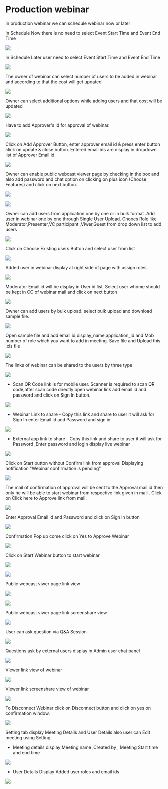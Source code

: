 # Production webinar

 In production webinar we can schedule webinar now or later

In Schedule Now there is no need to select Event Start Time and Event End Time

![](../.gitbook/assets/schedule_later.PNG)

In Schedule Later user need to select Event Start Time and Event End Time

![](../.gitbook/assets/image%20%2880%29.png)

The owner of webinar can select number of users to be added in webinar and according to that the cost will get updated

![](../.gitbook/assets/image%20%28258%29.png)

Owner can select additional options while adding users and that cost will be updated

![](../.gitbook/assets/image%20%28114%29.png)

Have to add Approver's id for approval of webinar. 

![](../.gitbook/assets/image%20%28100%29.png)

Click on Add Approver Button, enter approver email id & press enter button click on update & close button. Entered email ids are display in dropdown list of Approver Email id.

![](../.gitbook/assets/image%20%28264%29.png)

Owner can enable public webcast viewer page by checking in the box and also add password and chat option on clicking on plus icon \(Choose Features\) and click on next button.

![](../.gitbook/assets/image%20%28105%29.png)

![](../.gitbook/assets/image%20%28192%29.png)

Owner can add users from application one by one or in bulk format .Add user in webinar one by one through Single User Upload. Chooes Role like Moderator,Presenter,VC participant ,Viwer,Guest from drop down list to add users 

![](../.gitbook/assets/image%20%28242%29.png)

Click on Choose Existing users Button and select user from list 

![](../.gitbook/assets/image%20%28181%29.png)

Added user in webinar display at right side of page with assign roles

![](../.gitbook/assets/image%20%28115%29.png)

 Moderator Email id will be display in User id list. Select user whome should be kept in CC of webinar mail and click on next button

![](../.gitbook/assets/image%20%28263%29.png)

Owner can add users by bulk upload. select bulk upload and download sample file.

![](../.gitbook/assets/image%20%28168%29.png)

Open sample file and add email id,display\_name,application\_id and Mob number of role which you want to add in meeting. Save file and Upload this .xls file 

![](../.gitbook/assets/image%20%28274%29.png)

 The links of webinar can be shared to the users by three type

![](../.gitbook/assets/image%20%28315%29.png)

* Scan QR Code link is for mobile user. Scanner is required to scan QR code,after scan code directly open webinar link add email id and password and click on Sign In button.

![](../.gitbook/assets/image%20%28166%29.png)

* Webinar Link to share - Copy this link and share to user it will ask for Sign In enter Email id and Password and sign in.

![](../.gitbook/assets/image%20%28260%29.png)

* External app link to share - Copy this link and share to user it will ask for Password ,Enter password and login display live webinar

![](../.gitbook/assets/image%20%28160%29.png)

Click on Start button without Confirm link from approval Displaying notification "Webinar confirmation is pending"

![](../.gitbook/assets/image%20%2864%29.png)

The mail of confirmation of approval will be sent to the Approval mail id then only he will be able to start webinar from respective link given in mail . Click on Click here to Approve link from mail.

![](../.gitbook/assets/image%20%28109%29.png)

Enter Approval Email id and Password and click on Sign in button

![](../.gitbook/assets/image%20%287%29.png)

Confirmation Pop up come click on Yes to Approve Webinar

![](../.gitbook/assets/image%20%28217%29.png)

Click on Start Webinar button to start webinar

![](../.gitbook/assets/image%20%28307%29.png)

![](../.gitbook/assets/image%20%28207%29.png)

Public webcast viwer page link view

![](../.gitbook/assets/image%20%28134%29.png)

![](../.gitbook/assets/image%20%28204%29.png)

Public webcast viwer page link screenshare view

![](../.gitbook/assets/image%20%28188%29.png)

User can ask question via Q&A Session 

![](../.gitbook/assets/image%20%2810%29.png)

Questions ask by external users display in Admin user chat panel

![](../.gitbook/assets/image%20%28224%29.png)

Viewer link view of webinar

![](../.gitbook/assets/image%20%2883%29.png)

Viewer link screenshare view of webinar

![](../.gitbook/assets/image%20%2835%29.png)

To Disconnect Webinar click on Disconnect button and click on yes on confirmation window.

![](../.gitbook/assets/image%20%28144%29.png)

Setting tab display Meeting Details and User Details also user can Edit meeting using Setting

* Meeting details display Meeting name ,Created by , Meeting Start time and end time

![](../.gitbook/assets/image%20%2826%29.png)

* User Details Display Added user roles and email ids 

![](../.gitbook/assets/image%20%2877%29.png)

